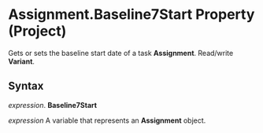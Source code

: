 
# Assignment.Baseline7Start Property (Project)

Gets or sets the baseline start date of a task  **Assignment**. Read/write **Variant**.


## Syntax

 _expression_. **Baseline7Start**

 _expression_ A variable that represents an **Assignment** object.

